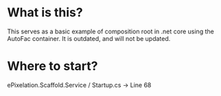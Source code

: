 # What is this?
This serves as a basic example of composition root in .net core using the AutoFac container. It is outdated, and will not be updated.

# Where to start?
ePixelation.Scaffold.Service / Startup.cs  -> Line 68
